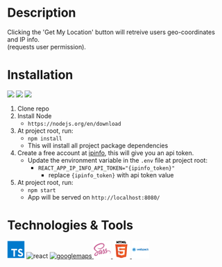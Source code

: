 # Description
Clicking the 'Get My Location' button will retreive users geo-coordinates and IP info. </br>
(requests user permission).

# Installation
![](https://img.shields.io/badge/Unix-informational?style=flat&logo=unix&logoColor=white&color=eaeaea)
![](https://img.shields.io/badge/OS-Linux-informational?style=flat&logo=linux&logoColor=white&color=eaeaea)
![](https://shields.io/badge/OS-MacOS-informational?style=flat&logo=Apple&logoColor=white&color=eaeaea)

1. Clone repo
2. Install Node
   - ```https://nodejs.org/en/download```
3. At project root, run:
   - ```npm install```
   - This will install all project package dependencies
4. Create a free account at [ipinfo](https://ipinfo.io/), this will give you an api token.
    - Update the environment variable in the ```.env``` file at project root:
      - ```REACT_APP_IP_INFO_API_TOKEN="{ipinfo_token}"```
        - replace ```{ipinfo_token}``` with api token value
5. At project root, run:
   - ```npm start```
   - App will be served on ```http://localhost:8080/```

# Technologies & Tools
<p>
  <a
    href="https://www.typescriptlang.org/"
    target="_blank"
    rel="noreferrer"
    style="text-decoration:none"
  >
    <img
      src="https://raw.githubusercontent.com/devicons/devicon/master/icons/typescript/typescript-original.svg"
      alt="typescript"
      width="40"
      height="40"
    />
  </a>
  <a href="https://react.dev/" target="_blank" rel="noreferrer" style="text-decoration:none">
    <img
      src="https://cdn.jsdelivr.net/gh/devicons/devicon/icons/react/react-original.svg"
      alt="react"
      width="40"
      height="40"
    />
  </a>
  <a href="https://developers.google.com/maps" target="_blank" rel="noreferrer"">
    <img
      src="https://developers.google.com/static/maps/images/maps-icon.svg"
      alt="googlemaps"
      width="40"
      height="40"
    />
  </a>
  <a href="https://sass-lang.com" target="_blank" rel="noreferrer">
    <img
      src="https://raw.githubusercontent.com/devicons/devicon/master/icons/sass/sass-original.svg"
      alt="sass"
      width="40"
      height="40"
    />
  </a>
  <a href="https://www.w3.org/html/" target="_blank" rel="noreferrer">
    <img
      src="https://raw.githubusercontent.com/devicons/devicon/master/icons/html5/html5-original-wordmark.svg"
      alt="html5"
      width="40"
      height="40"
    />
  </a>
  <a href="https://webpack.js.org" target="_blank" rel="noreferrer">
    <img
      src="https://raw.githubusercontent.com/devicons/devicon/d00d0969292a6569d45b06d3f350f463a0107b0d/icons/webpack/webpack-original-wordmark.svg"
      alt="webpack"
      width="40"
      height="40"
    />
  </a>
</p>
